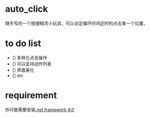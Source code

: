 # auto_click

随手写的一个按键精灵小玩具，可以设定循环时间定时的点击某一个位置，

# to do list

- [] 多样化点击操作
- [] 可以支持动作列表
- [] 界面美化
- [] etc


# requirement

你可能需要安装[.net framework 4.0](https://www.microsoft.com/zh-cn/download/details.aspx?id=17718)

